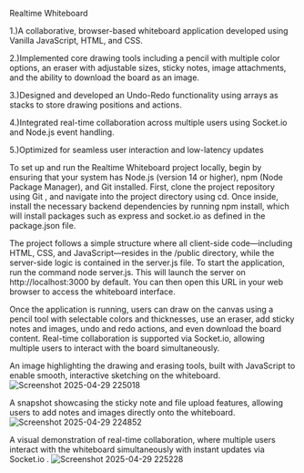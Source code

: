 Realtime Whiteboard

1.)A collaborative, browser-based whiteboard application developed using Vanilla JavaScript, HTML, and CSS.

2.)Implemented core drawing tools including a pencil with multiple color options, an eraser with adjustable sizes, sticky notes, image attachments, and the ability to download the board as an image.

3.)Designed and developed an Undo-Redo functionality using arrays as stacks to store drawing positions and actions.

4.)Integrated real-time collaboration across multiple users using Socket.io and Node.js event handling.

5.)Optimized for seamless user interaction and low-latency updates



To set up and run the Realtime Whiteboard project locally, begin by ensuring that your system has Node.js (version 14 or higher), npm (Node Package Manager), and Git installed. First, clone the project repository using Git , and navigate into the project directory using cd. Once inside, install the necessary backend dependencies by running npm install, which will install packages such as express and socket.io as defined in the package.json file.

The project follows a simple structure where all client-side code—including HTML, CSS, and JavaScript—resides in the /public directory, while the server-side logic is contained in the server.js file. To start the application, run the command node server.js. This will launch the server on http://localhost:3000 by default. You can then open this URL in your web browser to access the whiteboard interface.

Once the application is running, users can draw on the canvas using a pencil tool with selectable colors and thicknesses, use an eraser, add sticky notes and images, undo and redo actions, and even download the board content. Real-time collaboration is supported via Socket.io, allowing multiple users to interact with the board simultaneously. 


An image highlighting the drawing and erasing tools, built with JavaScript to enable smooth, interactive sketching on the whiteboard.
![Screenshot 2025-04-29 225018](https://github.com/user-attachments/assets/a0ed542e-be61-4f7e-bd98-a5c999a76958)

A snapshot showcasing the sticky note and file upload features, allowing users to add notes and images directly onto the whiteboard.
![Screenshot 2025-04-29 224852](https://github.com/user-attachments/assets/e57616a3-ed00-4b15-b437-2150650878ad)

A visual demonstration of real-time collaboration, where multiple users interact with the whiteboard simultaneously with instant updates via Socket.io .
![Screenshot 2025-04-29 225228](https://github.com/user-attachments/assets/1b307956-62bd-41f8-9e8c-6f451dd1fff2)




